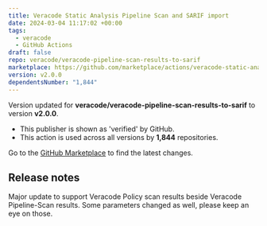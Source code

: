 ```yaml
---
title: Veracode Static Analysis Pipeline Scan and SARIF import
date: 2024-03-04 11:17:02 +00:00
tags:
  - veracode
  - GitHub Actions
draft: false
repo: veracode/veracode-pipeline-scan-results-to-sarif
marketplace: https://github.com/marketplace/actions/veracode-static-analysis-pipeline-scan-and-sarif-import
version: v2.0.0
dependentsNumber: "1,844"
---
```



Version updated for **veracode/veracode-pipeline-scan-results-to-sarif** to version **v2.0.0**.
- This publisher is shown as 'verified' by GitHub.
- This action is used across all versions by **1,844** repositories.

Go to the [GitHub Marketplace](https://github.com/marketplace/actions/veracode-static-analysis-pipeline-scan-and-sarif-import) to find the latest changes.

## Release notes

Major update to support Veracode Policy scan results beside Veracode Pipeline-Scan results. Some parameters changed as well, please keep an eye on those. 
